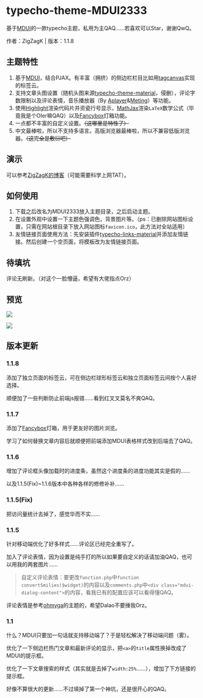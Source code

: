 # typecho-theme-MDUI2333

基于[MDUI](https://mdui.org)的一款typecho主题，私用为主QAQ……若喜欢可以Star，谢谢QwQ。

作者：ZigZagK | 版本：1.1.8

## 主题特性

1. 基于[MDUI](https://www.mdui.org/)，结合PJAX。有丰富（拥挤）的侧边栏栏目比如用[tagcanvas](http://www.goat1000.com/tagcanvas.php)实现的标签云。
2. 支持文章头图设置（随机头图来源[typecho-theme-material](https://github.com/viosey/typecho-theme-material/tree/master/img/random)，侵删），评论字数限制以及评论表情，音乐播放器（By [Aplayer](https://github.com/MoePlayer/APlayer)&[Meting](https://github.com/metowolf/MetingJS)）等功能。
3. 使用[Highlight](https://highlightjs.org/)渲染代码片并资瓷行号显示，[MathJax](https://www.mathjax.org/)渲染`LaTeX`数学公式（毕竟我是个OIer嘛QAQ）以及[Fancybox](https://fancyapps.com/fancybox/3/)灯箱功能。
4. 一点都不丰富的自定义设置。~~（这哪里是特性了）~~
5. 中文最棒啦，所以不支持多语言。高版浏览器最棒啦，所以不兼容低版浏览器。~~（这完全是敷衍吧）~~

## 演示

可以参考[ZigZagK的博客](https://zigzagk.top)（可能需要科学上网TAT）。

## 如何使用

1. 下载之后改名为MDUI2333放入主题目录，之后启动主题。
2. 在设置外观中设置一下主题色强调色，背景图片等。（ps：已删除网站图标设置，只需在网站根目录下放入网站图标`favicon.ico`，此方法对全站适用）
3. 友情链接页面使用方法：先安装插件[typecho-links-material](https://github.com/idawnlight/typecho-links-material)并添加友情链接。然后创建一个空页面，将模板改为友情链接页面。

## 待填坑

评论无刷新。（对这个一脸懵逼，希望有大佬指点Orz）

## 预览

![](https://raw.githubusercontent.com/ZigZagK/typecho-theme-MDUI2333/master/screenshot.png)

![](https://raw.githubusercontent.com/ZigZagK/typecho-theme-MDUI2333/master/preview.png)

## 版本更新

### 1.1.8

添加了独立页面的标签云，可在侧边栏球形标签云和独立页面标签云间按个人喜好选择。

顺便加了一些判断防止前端js报错……看到红叉叉莫名不爽QAQ。

### 1.1.7

添加了[Fancybox](https://fancyapps.com/fancybox/3/)灯箱，用于更友好的图片浏览。

学习了如何替换文章内容后就顺便把前端添加MDUI表格样式改到后端去了QAQ。

### 1.1.6

增加了评论框头像加载时的进度条，虽然这个进度条的进度功能其实是假的……

以及1.1.5(Fix)~1.1.6版本中各种各样的修修补补……

### 1.1.5(Fix)

把访问量统计去掉了，感觉华而不实……

### 1.1.5

针对移动端优化了好多样式……评论区已经完全重写了。

加入了评论表情，因为设置是纯手打的所以如果要自定义的话请加油QAQ，也可以用我的两套图片……

> 自定义评论表情：要更改`function.php`中`function convertSmilies($widget)`的内容以及`comments.php`中`<div class="mdui-dialog-content">`的内容，看我已有的配置应该可以看得懂QAQ。

评论表情是参考[ohmyga](https://ohmyga.net/)的主题的，希望Dalao不要捶我Orz。

### 1.1

什么？MDUI只要加一句话就支持移动端了？于是轻松解决了移动端问题（雾）。

优化了一下侧边栏热门文章和最新评论的显示，把`<a>`的`title`属性换掉改成了MDUI的提示框。

优化了一下文章搜索的样式（其实就是去掉了`width:25%`……），增加了下方链接的提示框。

好像不算很大的更新……不过填掉了第一个神坑，还是很开心的QAQ。